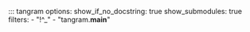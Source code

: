 ::: tangram
    options:
        show_if_no_docstring: true
        show_submodules: true
        filters:
            - "!^_"
            - "tangram.__main__"
